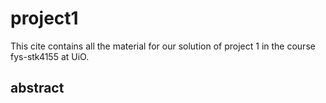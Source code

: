 # project1
This cite contains all the material for our solution of project 1 in the course fys-stk4155 at UiO. 

## abstract
